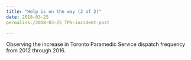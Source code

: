 ```yaml
---
title: "Help is on the way (2 of 2)"
date: 2018-03-25
permalink:/2018-03-25_TPS-incident-post

---
```


Observing the increase in Toronto Paramedic Service dispatch frequency from 2012 through 2016.
